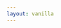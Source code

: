 ```yaml
---
layout: vanilla
---
```


<head>
	<style>
		html, body { height: 100% }
		
		.iframe-container {
			overflow: hidden;
			padding-top: 100%;
			position: relative;
		}
		
		.iframe-container iframe {
			border: 1px solid red;
			height: 100%;
			left: 0;
			position: absolute;
			top: 0;
			width: 100%;
		}
		/* .iframe {
			height: 200px;
			max-height: 200px;
		} */
		</style>
	<!-- <link rel="stylesheet" href="{{site.baseurl}}{{site.data.urls.bootstrap_path}}"> -->
	<link rel="stylesheet" href="{{site.baseurl}}{{site.data.urls.minicss}}" />
</head>

<body>
	
	<div class="container">
		<div class="row">
			<div class="col-sm-2">
				<div id="button" class="iframe-container iframe"></div>
			</div>
			<div class="col-sm-10">
				<div id="graph" class="iframe-container iframe"></div>
			</div>
		</div>
		<div class="row">
			
		</div>
	</div>
	
	{% include metapage_lib_script.html %}
	<script src="index.js"></script>
</body>



